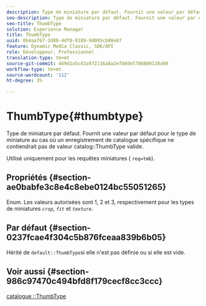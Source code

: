 ```yaml
---
description: Type de miniature par défaut. Fournit une valeur par défaut pour le type de miniature au cas où un enregistrement de catalogue spécifique ne contiendrait pas de valeur ThumbType de catalogue valide.
seo-description: Type de miniature par défaut. Fournit une valeur par défaut pour le type de miniature au cas où un enregistrement de catalogue spécifique ne contiendrait pas de valeur ThumbType de catalogue valide.
seo-title: ThumbType
solution: Experience Manager
title: ThumbType
uuid: 0b4aa767-2d80-4df8-8189-9d095cb88e87
feature: Dynamic Media Classic, SDK/API
role: Développeur, Professionnel
translation-type: tm+mt
source-git-commit: 469d1a5c43a972116a8a2efb0de5708800130a99
workflow-type: tm+mt
source-wordcount: '112'
ht-degree: 3%

---
```



# ThumbType{#thumbtype}

Type de miniature par défaut. Fournit une valeur par défaut pour le type de miniature au cas où un enregistrement de catalogue spécifique ne contiendrait pas de valeur catalog::ThumbType valide.

Utilisé uniquement pour les requêtes miniatures ( `req=tmb`).

## Propriétés {#section-ae0babfe3c8e4c8ebe0124bc55051265}

Enum. Les valeurs autorisées sont 1, 2 et 3, respectivement pour les types de miniatures *`crop`*, *`fit`* et *`texture`*.

## Par défaut {#section-0237fcae4f304c5b876fceaa839b6b05}

Hérité de `default::ThumbType`si elle n&#39;est pas définie ou si elle est vide.

## Voir aussi {#section-986c97470c494bfd8f179cecf8cc3ccc}

[catalogue ::ThumbType](../../../../../is-api/image-catalog/image-serving-api-ref/c-image-catalog-reference/c-image-svg-data-reference/c-image-data-reference/r-thumbtype-cat.md#reference-41149ddffc8749cba2f8d9c8e2611e03)
